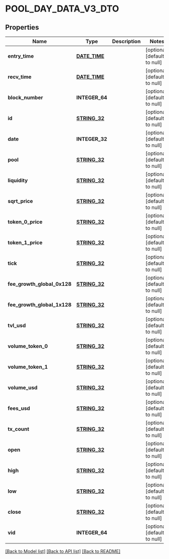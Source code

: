 # POOL_DAY_DATA_V3_DTO

## Properties
Name | Type | Description | Notes
------------ | ------------- | ------------- | -------------
**entry_time** | [**DATE_TIME**](DATE_TIME.md) |  | [optional] [default to null]
**recv_time** | [**DATE_TIME**](DATE_TIME.md) |  | [optional] [default to null]
**block_number** | **INTEGER_64** |  | [optional] [default to null]
**id** | [**STRING_32**](STRING_32.md) |  | [optional] [default to null]
**date** | **INTEGER_32** |  | [optional] [default to null]
**pool** | [**STRING_32**](STRING_32.md) |  | [optional] [default to null]
**liquidity** | [**STRING_32**](STRING_32.md) |  | [optional] [default to null]
**sqrt_price** | [**STRING_32**](STRING_32.md) |  | [optional] [default to null]
**token_0_price** | [**STRING_32**](STRING_32.md) |  | [optional] [default to null]
**token_1_price** | [**STRING_32**](STRING_32.md) |  | [optional] [default to null]
**tick** | [**STRING_32**](STRING_32.md) |  | [optional] [default to null]
**fee_growth_global_0x128** | [**STRING_32**](STRING_32.md) |  | [optional] [default to null]
**fee_growth_global_1x128** | [**STRING_32**](STRING_32.md) |  | [optional] [default to null]
**tvl_usd** | [**STRING_32**](STRING_32.md) |  | [optional] [default to null]
**volume_token_0** | [**STRING_32**](STRING_32.md) |  | [optional] [default to null]
**volume_token_1** | [**STRING_32**](STRING_32.md) |  | [optional] [default to null]
**volume_usd** | [**STRING_32**](STRING_32.md) |  | [optional] [default to null]
**fees_usd** | [**STRING_32**](STRING_32.md) |  | [optional] [default to null]
**tx_count** | [**STRING_32**](STRING_32.md) |  | [optional] [default to null]
**open** | [**STRING_32**](STRING_32.md) |  | [optional] [default to null]
**high** | [**STRING_32**](STRING_32.md) |  | [optional] [default to null]
**low** | [**STRING_32**](STRING_32.md) |  | [optional] [default to null]
**close** | [**STRING_32**](STRING_32.md) |  | [optional] [default to null]
**vid** | **INTEGER_64** |  | [optional] [default to null]

[[Back to Model list]](../README.md#documentation-for-models) [[Back to API list]](../README.md#documentation-for-api-endpoints) [[Back to README]](../README.md)


